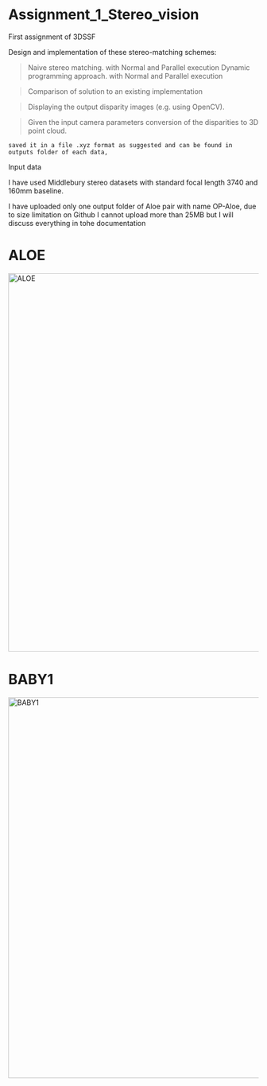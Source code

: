 # Assignment_1_Stereo_vision
First assignment of 3DSSF

Design and implementation of these stereo-matching schemes:
> Naive stereo matching.
          with Normal and Parallel execution
> Dynamic programming approach.
          with Normal and Parallel execution 
          
> Comparison of solution to an existing implementation

> Displaying the output disparity images (e.g. using OpenCV).
    
> Given the input camera parameters conversion of the disparities to 3D point cloud.

    saved it in a file .xyz format as suggested and can be found in outputs folder of each data,
    
Input data

I have used Middlebury stereo datasets with standard focal length 3740 and 160mm baseline.

I have uploaded only one output folder of Aloe pair with name OP-Aloe, due to size limitation on Github I cannot upload more than 25MB but I will discuss everything in tohe documentation

# ALOE
<img width="761" alt="ALOE" src="https://user-images.githubusercontent.com/80226882/142281527-bd99edb9-e265-49f6-a694-0b1b883e6cc0.png">

# BABY1
<img width="766" alt="BABY1" src="https://user-images.githubusercontent.com/80226882/142281255-3d70a61d-480e-46c7-bae4-fe1f62cbe46c.png">

